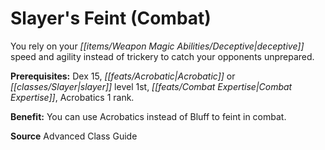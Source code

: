 ﻿---
cssclass: [feats]

---
# Slayer's Feint (Combat)

You rely on your _[[items/Weapon Magic Abilities/Deceptive|deceptive]]_ speed and agility instead of trickery to catch your opponents unprepared.

**Prerequisites:** Dex 15, _[[feats/Acrobatic|Acrobatic]]_ or _[[classes/Slayer|slayer]]_ level 1st, _[[feats/Combat Expertise|Combat Expertise]]_, Acrobatics 1 rank.

**Benefit:** You can use Acrobatics instead of Bluff to feint in combat.

**Source** Advanced Class Guide